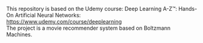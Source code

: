 This repository is based on the Udemy course: Deep Learning A-Z™: Hands-On Artificial Neural Networks: https://www.udemy.com/course/deeplearning
<br>
The project is a movie recommender system based on Boltzmann Machines.
